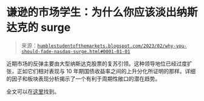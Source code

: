 <!--yml

分类：未分类

日期：2024-05-18 01:33:28

-->

# 谦逊的市场学生：为什么你应该淡出纳斯达克的 surge

> 来源：[`humblestudentofthemarkets.blogspot.com/2023/02/why-you-should-fade-nasdaq-surge.html#0001-01-01`](https://humblestudentofthemarkets.blogspot.com/2023/02/why-you-should-fade-nasdaq-surge.html#0001-01-01)

近期市场的反弹主要由大型纳斯达克股票的复苏引领。这种领导地位已经过度扩张，正如它们相对表现与 10 年期国债收益率之间的上升分化所证明的那样。详细的因子和板块表现分析揭示了一个有利于周期性敞口的潜在趋势。

全文可以在[这里](https://humblestudentofthemarkets.com/2023/02/11/why-you-should-fade-the-nasdaq-surge/)找到。

